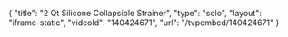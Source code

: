 {
    "title": "2 Qt Silicone Collapsible Strainer",
    "type": "solo",
    "layout": "iframe-static",
    "videoId": "140424671",
    "url": "\/tvpembed\/140424671"
}